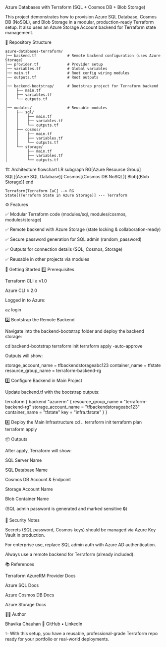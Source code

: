 Azure Databases with Terraform (SQL + Cosmos DB + Blob Storage)

This project demonstrates how to provision Azure SQL Database, Cosmos DB (NoSQL), and Blob Storage in a modular, production-ready Terraform setup.
It also uses an Azure Storage Account backend for Terraform state management.

📂 Repository Structure 
```
azure-databases-terraform/
│── backend.tf              # Remote backend configuration (uses Azure Storage)
│── provider.tf             # Provider setup
│── variables.tf            # Global variables
│── main.tf                 # Root config wiring modules
│── outputs.tf              # Root outputs
│
│── backend-bootstrap/      # Bootstrap project for Terraform backend
│    ├── main.tf
│    ├── variables.tf
│    └── outputs.tf
│
│── modules/                # Reusable modules
│    ├── sql/
│    │    ├── main.tf
│    │    ├── variables.tf
│    │    └── outputs.tf
│    ├── cosmos/
│    │    ├── main.tf
│    │    ├── variables.tf
│    │    └── outputs.tf
│    └── storage/
│         ├── main.tf
│         ├── variables.tf
│         └── outputs.tf
```

🏗️ Architecture
flowchart LR
    subgraph RG[Azure Resource Group]
      SQL[(Azure SQL Database)]
      Cosmos[(Cosmos DB NoSQL)]
      Blob[(Blob Storage)]
    end

    Terraform[Terraform IaC] --> RG
    State[(Terraform State in Azure Storage)] --- Terraform

⚙️ Features

✅ Modular Terraform code (modules/sql, modules/cosmos, modules/storage)

✅ Remote backend with Azure Storage (state locking & collaboration-ready)

✅ Secure password generation for SQL admin (random_password)

✅ Outputs for connection details (SQL, Cosmos, Storage)

✅ Reusable in other projects via modules

🚀 Getting Started
1️⃣ Prerequisites

Terraform CLI
 ≥ v1.0

Azure CLI
 ≥ 2.0

Logged in to Azure:

az login

2️⃣ Bootstrap the Remote Backend

Navigate into the backend-bootstrap folder and deploy the backend storage:

cd backend-bootstrap
terraform init
terraform apply -auto-approve


Outputs will show:

storage_account_name = tfbackendstorageabc123
container_name       = tfstate
resource_group_name  = terraform-backend-rg

3️⃣ Configure Backend in Main Project

Update backend.tf with the bootstrap outputs:

terraform {
  backend "azurerm" {
    resource_group_name  = "terraform-backend-rg"
    storage_account_name = "tfbackendstorageabc123"
    container_name       = "tfstate"
    key                  = "infra.tfstate"
  }
}

4️⃣ Deploy the Main Infrastructure
cd ..
terraform init
terraform plan
terraform apply

📦 Outputs

After apply, Terraform will show:

SQL Server Name

SQL Database Name

Cosmos DB Account & Endpoint

Storage Account Name

Blob Container Name

(SQL admin password is generated and marked sensitive 🔒)

🔐 Security Notes

Secrets (SQL password, Cosmos keys) should be managed via Azure Key Vault in production.

For enterprise use, replace SQL admin auth with Azure AD authentication.

Always use a remote backend for Terraform (already included).

📚 References

Terraform AzureRM Provider Docs

Azure SQL Docs

Azure Cosmos DB Docs

Azure Storage Docs

👩‍💻 Author

Bhavika Chauhan
🔗 GitHub
 • LinkedIn

✨ With this setup, you have a reusable, professional-grade Terraform repo ready for your portfolio or real-world deployments.
